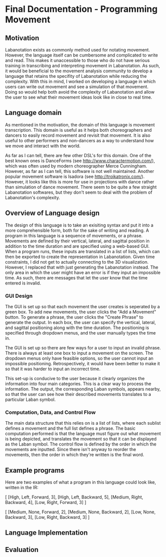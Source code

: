 # Final Documentation - Programming Movement

## Motivation

Labanotation exists as commonly method used for notating movement. However, the language itself can be cumbersome and 
complicated to write and read. This makes it unaccessible to those who do not have serious training in transcribing 
and interpreting movement in Labanotation. As such, it would be beneficial to the movement analysis community to develop 
a language that retains the specifity of Labanotation while reducing the complexity. With this in mind, I worked on
developing a language in which users can write out movement and see a simulation of that movement. Doing so would help 
both avoid the complexity of Labanotation and allow the user to see what their movement ideas look like in close to real time. 

## Language domain

As mentioned in the motivation, the domain of this language is movement transcription. This domain is useful as it helps 
both choreographers and dancers to easily record movement and revisit that movement. It is also useful to other performers 
and non-dancers as a way to understand how we move and interact with the world. 

As far as I can tell, there are few other DSL's for this domain. One of the best known ones is DanceForms (see
http://www.charactermotion.com/), which was often used by modern choreographer Merce Cunningham. However, as far as I can 
tell, this software is not well maintained. Another popular movement software is Isadora (see http://troikatronix.com/). 
However, it looks like this is more for use in projections with dance rather than simulation of dance movement. There 
seem to be quite a few straight Labanotation softwares, but they don't seem to deal with the problem of Labanotation's 
complexity. 

## Overview of Language design

The design of this language is to take an exisiting syntax and put it into a more comprehensible form, both for the sake of 
writing and reading. A program in this language is a sequence of movements, or a phrase. Movements are defined by their vertical, 
lateral, and sagittal position in addition to the time duration and are specified using a web-based GUI. When a program runs, these 
inputs are translated in a list of lists, which can then be exported to create the representation in Labanotation. Given time 
constraints, I did not get to actually connecting to the 3D visualization. However, I replaced that with just generating the Labanotation
instead. The only area in which the user might have an error is if they input an impossible time. As such, there are messages that 
let the user know that the time entered is invalid. 

### GUI Design

The GUI is set up so that each movement the user creates is seperated by a green box. To add new movements, the user clicks the "Add
a Movement" button. To generate a phrase, the user clicks the "Create Phrase" to generate the output. In each box, the user can specify the vertical, lateral, and sagittal positioning along with the time duration. The positioning is specified through dropdown menus, and the user manually types the time in. 

The GUI is set up so there are few ways for a user to input an invalid phrase. There is always at least one box to input a movement on the screen. The dropdown menus only have feasible options, so the user cannot input an impossible positioning. Retrospectively, it would have been better to make it so that it was harder to input an incorrect time. 

This set-up is conducive to the user because it clearly organizes the information into four main categories. This is a clear way to 
process the information. The output, the corresponding Laban symbols, appears nearby, so that the user can see how their described movements translates to a particular Laban symbol. 

### Computation, Data, and Control Flow

The main data structure that this relies on is a list of lists, where each sublist defines a movement and the full list defines
a phrase. The basic computation performed is that the language must figure out what movement is being depicted, and translates the movement so that it can be displayed as the Laban symbol. The control flow is defined by the order in which the movements are inputted. Since there isn't anyway to reorder the movements, then the order in which they're written is the final word.

## Example programs

Here are two examples of what a program in this language could look like, written in the IR:

[ [High, Left, Forward, 3], [High, Left, Backward, 5], [Medium, Right, Backward, 4], [Low, Right, Forward, 3] ]

[ [Medium, None, Forward, 2], [Medium, None, Backward, 2], [Low, None, Backward, 3], [Low, Right, Backward, 3] ]


## Language Implementation

## Evaluation



